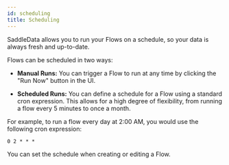 ```yaml
---
id: scheduling
title: Scheduling
---
```


SaddleData allows you to run your Flows on a schedule, so your data is always fresh and up-to-date.

Flows can be scheduled in two ways:

*   **Manual Runs:** You can trigger a Flow to run at any time by clicking the "Run Now" button in the UI.

*   **Scheduled Runs:** You can define a schedule for a Flow using a standard cron expression. This allows for a high degree of flexibility, from running a flow every 5 minutes to once a month.

For example, to run a flow every day at 2:00 AM, you would use the following cron expression:

```
0 2 * * *
```

You can set the schedule when creating or editing a Flow.
